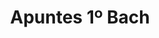 ---
title: "Apuntes 1º Bach"  # Add a page title.
summary: "Apuntes de Física y Química de 1º Bach."  # Add a page description.
type: "widget_page"  # Page type is a Widget Page
url: "recursos-fisica-quimica/apuntes/1bach"
---